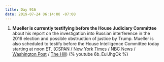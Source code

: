 ```yaml
---
title: Day 916
date: 2019-07-24 06:14:00 -07:00
---
```


1. **Mueller is currently testifying before the House Judiciary Committee** about his report on the investigation into Russian interference in the 2016 election and possible obstruction of justice by Trump. Mueller is also scheduled to testify before the House Intelligence Committee today starting at noon ET. ([CSPAN](https://youtu.be/6b_EuIJhgOk) / [New York Times](https://www.nytimes.com/2019/07/24/us/politics/mueller-testimony.html) / [NBC News](https://www.nbcnews.com/politics/politics-news/live-blog/mueller-testimony-live-updates-today-s-congressional-hearing-n1033321) / [Washington Post](https://www.washingtonpost.com/?utm_term=.3c9de1e3900b) / [The Hill](https://thehill.com/blogs/blog-briefing-room/news/454462-mueller-hashtags-trend-as-special-counsel-set-to-testify))
   {% youtube 6b_EuIJhgOk %}